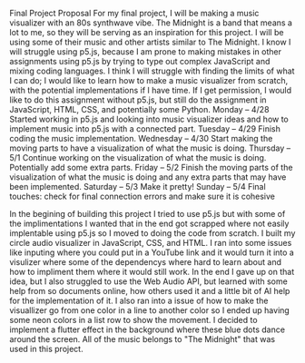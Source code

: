 Final Project Proposal
For my final project, I will be making a music visualizer with an 80s synthwave vibe. The Midnight is a band that means a lot to me, so they will be serving as an inspiration for this project. I will be using some of their music and other artists similar to The Midnight. 
I know I will struggle using p5.js, because I am prone to making mistakes in other assignments using p5.js by trying to type out complex JavaScript and mixing coding languages. I think I will struggle with finding the limits of what I can do; I would like to learn how to make a music visualizer from scratch, with the potential implementations if I have time. If I get permission, I would like to do this assignment without p5.js, but still do the assignment in JavaScript, HTML, CSS, and potentially some Python. 
Monday – 4/28	Started working in p5.js and looking into music visualizer ideas and how to implement music into p5.js with a connected part.
Tuesday – 4/29	Finish coding the music implementation.
Wednesday – 4/30	Start making the moving parts to have a visualization of what the music is doing.
Thursday – 5/1	Continue working on the visualization of what the music is doing. Potentially add some extra parts.
Friday – 5/2	Finish the moving parts of the visualization of what the music is doing and any extra parts that may have been implemented.
Saturday – 5/3	Make it pretty!
Sunday – 5/4	Final touches: check for final connection errors and make sure it is cohesive


In the begining of building this project I tried to use p5.js but with some of the implimentations I wanted that in the end got scrapped where not easily implentable using p5.js so I moved to doing the code from scratch. I built my circle audio visualizer in JavaScript, CSS, and HTML. I ran into some issues like inputing where you could put in a YouTube link and it would turn it into a visulizer where some of the dependencys where hard to learn about and how to impliment them where it would still work. In the end I gave up on that idea, but I also struggled to use the Web Audio API, but learned with some help from so documents online, how others used it and a little bit of AI help for the implementation of it. I also ran into a issue of how to make the visuallizer go from one color in a line to another color so I ended up having some neon colors in a list row to show the movement. I decided to implement a flutter effect in the background where these blue dots dance around the screen. All of the music belongs to "The Midnight" that was used in this project. 